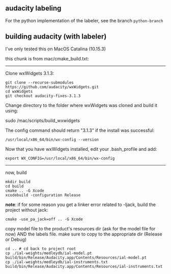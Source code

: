 ## audacity labeling 
For the python implementation of the labeler, see the branch `python-branch`

## building audacity (with labeler)
I've only tested this on MacOS Catalina (10.15.3)

this chunk is from mac/cmake_build.txt:

---
Clone wxWidgets 3.1.3:
```
git clone --recurse-submodules https://github.com/audacity/wxWidgets.git
cd wxWidgets
git checkout audacity-fixes-3.1.3
```
Change directory to the folder where wxWidgets was cloned and build it using:

sudo <path to Audacity source>/mac/scripts/build_wxwidgets

The config command should return "3.1.3" if the install was successful:
```
/usr/local/x86_64/bin/wx-config --version
```

Now that you have wxWidgets installed, edit your .bash_profile and add:
```
export WX_CONFIG=/usr/local/x86_64/bin/wx-config
```

---

now, build
```
mkdir build
cd build
cmake .. -G Xcode
xcodebuild -configuration Release
```

__note__: if for some reason you get a linker error related to -ljack, build the project without jack:
```
cmake -use_pa_jack=off .. -G Xcode
```

copy model file to the product's resources dir (ask for the model file for now)
AND the labels file. make sure to copy to the appropriate dir (Release or Debug)
```
cd .. # cd back to project root
cp ./ial-weights/medleydb/ial-model.pt build/bin/Release/Audacity.app/Contents/Resources/ial-model.pt
cp ./ial-weights/medleydb/ial-instruments.txt build/bin/Release/Audacity.app/Contents/Resources/ial-instruments.txt
```

